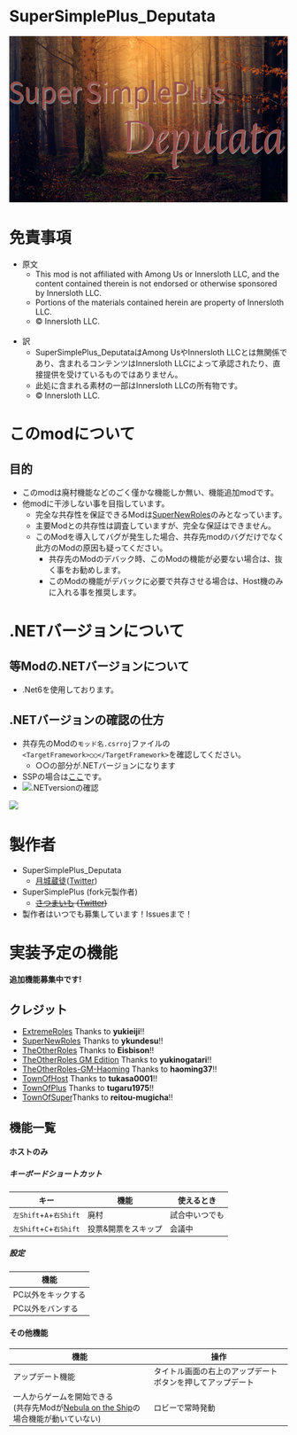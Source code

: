 # SuperSimplePlus_Deputata
<img src="https://raw.githubusercontent.com/Kurato-Tsukishiro/SuperSimplePlus_Deputata/88505517de349ec9ad5e692e054cf39a0728374a/SuperSimplePlus/Resources/SSP_Deputata_Long.png" alt="SuperSimplePlus_DeputataLogo" height="300px">

# 免責事項
- 原文
  - This mod is not affiliated with Among Us or Innersloth LLC, and the content contained therein is not endorsed or otherwise sponsored by Innersloth LLC.
  - Portions of the materials contained herein are property of Innersloth LLC.
  - © Innersloth LLC.<br><br>
- 訳
  - SuperSimplePlus_DeputataはAmong UsやInnersloth LLCとは無関係であり、含まれるコンテンツはInnersloth LLCによって承認されたり、直接提供を受けているものではありません。
  - 此処に含まれる素材の一部はInnersloth LLCの所有物です。
  - © Innersloth LLC.

# このmodについて
## 目的
- このmodは廃村機能などのごく僅かな機能しか無い、機能追加modです。
- 他modに干渉しない事を目指しています。
  - 完全な共存性を保証できるModは[SuperNewRoles](https://github.com/ykundesu/SuperNewRoles)のみとなっています。
  - 主要Modとの共存性は調査していますが、完全な保証はできません。
  - このModを導入してバグが発生した場合、共存先modのバグだけでなく此方のModの原因も疑ってください。
    - 共存先のModのデバック時、このModの機能が必要ない場合は、抜く事をお勧めします。
    - このModの機能がデバックに必要で共存させる場合は、Host機のみに入れる事を推奨します。

# .NETバージョンについて

## 等Modの.NETバージョンについて
- .Net6を使用しております。
## .NETバージョンの確認の仕方
- 共存先のModの``モッド名.csrroj``ファイルの``<TargetFramework>○○</TargetFramework>``を確認してください。
  - ○○の部分が.NETバージョンになります
- SSPの場合は[ここ](https://github.com/Kurato-Tsukishiro/SuperSimplePlus_Deputata/blob/main/SuperSimplePlus/SuperSimplePlus.csproj#L3)です。
- <img src="https://user-images.githubusercontent.com/104145991/223727561-71424b18-7f74-484d-bec7-8b1166421b34.png" alt=".NETversionの確認" title=".NETversionの確認" width="500px">

[![](https://img.shields.io/discord/996781291871678544?label=Discord)](https://discord.gg/rsaU2zntey)

# 製作者
- SuperSimplePlus_Deputata
  - [月城蔵徒](https://github.com/Kurato-Tsukishiro)([Twitter](https://twitter.com/Kurato_SNR7))
- SuperSimplePlus (fork元製作者)
  - ~~[さつまいも](https://github.com/satsumaimoamo) ([Twitter](https://twitter.com/satsumaimo_SNR))~~
- 製作者はいつでも募集しています！Issuesまで！

# 実装予定の機能
**追加機能募集中です!**

## クレジット
- [ExtremeRoles](https://github.com/yukieiji/ExtremeRoles) Thanks to **yukieiji**!!
- [SuperNewRoles](https://github.com/ykundesu/SuperNewRoles) Thanks to **ykundesu**!!
- [TheOtherRoles](https://github.com/Eisbison/TheOtherRoles) Thanks to **Eisbison**!!
- [TheOtherRoles GM Edition](https://github.com/yukinogatari/TheOtherRoles-GM) Thanks to **yukinogatari**!!
- [TheOtherRoles-GM-Haoming](https://github.com/haoming37/TheOtherRoles-GM-Haoming) Thanks to **haoming37**!!
- [TownOfHost](https://github.com/tukasa0001/TownOfHost) Thanks to **tukasa0001**!!
- [TownOfPlus](https://github.com/tugaru1975/TownOfPlus) Thanks to **tugaru1975**!!
- [TownOfSuper](https://github.com/reitou-mugicha/TownOfSuper)Thanks to **reitou-mugicha**!!

## 機能一覧
#### ホストのみ
##### キーボードショートカット
| キー                    | 機能           | 使えるとき     |
| ----------------------- | -------------- | -------------- |
| `左Shift`+`A`+`右Shift` | 廃村           | 試合中いつでも |
| `左Shift`+`C`+`右Shift` | 投票&開票をスキップ | 会議中         |
##### 設定
|機能                |
| -- |
|PC以外をキックする|
|PC以外をバンする|
#### その他機能
| 機能             | 操作                                                       |
| ---------------- | ---------------------------------------------------------- |
| アップデート機能 | タイトル画面の右上のアップデートボタンを押してアップデート |
| 一人からゲームを開始できる<br>(共存先Modが[Nebula on the Ship](https://github.com/Dolly1016/Nebula)の場合機能が動いていない) | ロビーで常時発動 |
